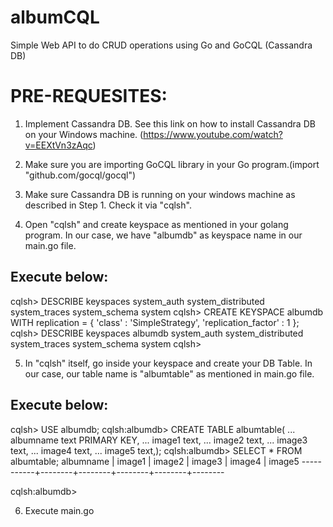 # albumCQL
Simple Web API to do CRUD operations using Go and GoCQL (Cassandra DB)

PRE-REQUESITES:
===============
1. Implement Cassandra DB. See this link on how to install Cassandra DB on your Windows machine. (https://www.youtube.com/watch?v=EEXtVn3zAqc)

2. Make sure you are importing GoCQL library in your Go program.(import "github.com/gocql/gocql")

3. Make sure Cassandra DB is running on your windows machine as described in Step 1. Check it via "cqlsh".

4. Open "cqlsh" and create keyspace as mentioned in your golang program. In our case, we have "albumdb" as keyspace name in our main.go file.

Execute below:
--------------
cqlsh> DESCRIBE keyspaces
system_auth  system_distributed  system_traces
system_schema  system 
cqlsh> CREATE KEYSPACE albumdb WITH replication = { 'class' : 'SimpleStrategy', 'replication_factor' : 1 };
cqlsh> DESCRIBE keyspaces
albumdb        system_auth  system_distributed  system_traces
system_schema  system 
cqlsh> 

5. In "cqlsh" itself, go inside your keyspace and create your DB Table. In our case, our table name is "albumtable" as mentioned in main.go file.

Execute below: 
--------------
cqlsh> USE albumdb;
cqlsh:albumdb> CREATE TABLE albumtable(
        ... albumname text PRIMARY KEY,
        ... image1 text,
        ... image2 text,
        ... image3 text,
        ... image4 text,
        ... image5 text,);
cqlsh:albumdb> SELECT * FROM albumtable;
albumname | image1 | image2 | image3 | image4 | image5
-----------+--------+--------+--------+--------+--------

cqlsh:albumdb> 

6. Execute main.go
